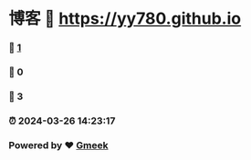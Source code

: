 # 博客 :link: https://yy780.github.io 
### :page_facing_up: [1](https://yy780.github.io/tag.html) 
### :speech_balloon: 0 
### :hibiscus: 3 
### :alarm_clock: 2024-03-26 14:23:17 
### Powered by :heart: [Gmeek](https://github.com/Meekdai/Gmeek)
